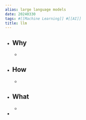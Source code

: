```yaml
---
alias: large language models
date: 20240330
tags: #[[Machine Learning]] #[[AI]]
title: llm
---
```

- ## Why
  -
- ## How
  -
- ## What
  -
-